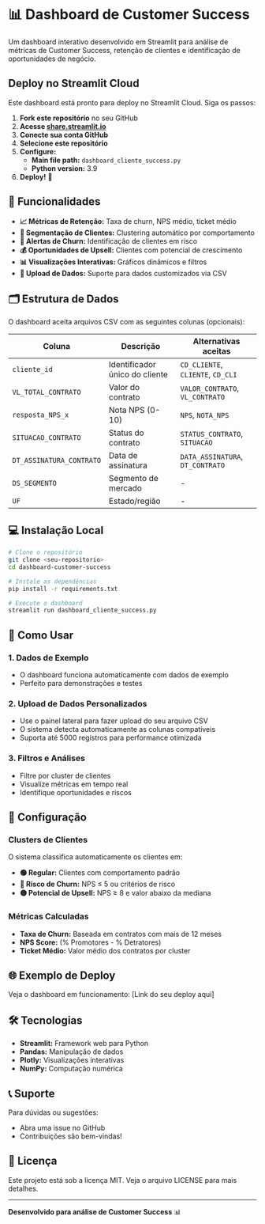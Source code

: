 # 📊 Dashboard de Customer Success

Um dashboard interativo desenvolvido em Streamlit para análise de métricas de Customer Success, retenção de clientes e identificação de oportunidades de negócio.

##  Deploy no Streamlit Cloud

Este dashboard está pronto para deploy no Streamlit Cloud. Siga os passos:

1. **Fork este repositório** no seu GitHub
2. **Acesse [share.streamlit.io](https://share.streamlit.io)**
3. **Conecte sua conta GitHub**
4. **Selecione este repositório**
5. **Configure:**
   - **Main file path:** `dashboard_cliente_success.py`
   - **Python version:** 3.9
6. **Deploy!** 🎉

## 🎯 Funcionalidades

- **📈 Métricas de Retenção:** Taxa de churn, NPS médio, ticket médio
- **🎯 Segmentação de Clientes:** Clustering automático por comportamento
- **🚨 Alertas de Churn:** Identificação de clientes em risco
- **💰 Oportunidades de Upsell:** Clientes com potencial de crescimento
- **📊 Visualizações Interativas:** Gráficos dinâmicos e filtros
- **📁 Upload de Dados:** Suporte para dados customizados via CSV

## 🗂️ Estrutura de Dados

O dashboard aceita arquivos CSV com as seguintes colunas (opcionais):

| Coluna | Descrição | Alternativas aceitas |
|--------|-----------|---------------------|
| `cliente_id` | Identificador único do cliente | `CD_CLIENTE`, `CLIENTE`, `CD_CLI` |
| `VL_TOTAL_CONTRATO` | Valor do contrato | `VALOR_CONTRATO`, `VL_CONTRATO` |
| `resposta_NPS_x` | Nota NPS (0-10) | `NPS`, `NOTA_NPS` |
| `SITUACAO_CONTRATO` | Status do contrato | `STATUS_CONTRATO`, `SITUACAO` |
| `DT_ASSINATURA_CONTRATO` | Data de assinatura | `DATA_ASSINATURA`, `DT_CONTRATO` |
| `DS_SEGMENTO` | Segmento de mercado | - |
| `UF` | Estado/região | - |

## 💻 Instalação Local

```bash
# Clone o repositório
git clone <seu-repositorio>
cd dashboard-customer-success

# Instale as dependências
pip install -r requirements.txt

# Execute o dashboard
streamlit run dashboard_cliente_success.py
```

## 📝 Como Usar

### 1. **Dados de Exemplo**
- O dashboard funciona automaticamente com dados de exemplo
- Perfeito para demonstrações e testes

### 2. **Upload de Dados Personalizados**
- Use o painel lateral para fazer upload do seu arquivo CSV
- O sistema detecta automaticamente as colunas compatíveis
- Suporta até 5000 registros para performance otimizada

### 3. **Filtros e Análises**
- Filtre por cluster de clientes
- Visualize métricas em tempo real
- Identifique oportunidades e riscos

## 🔧 Configuração

### Clusters de Clientes
O sistema classifica automaticamente os clientes em:

- **🟢 Regular:** Clientes com comportamento padrão
- **🔴 Risco de Churn:** NPS ≤ 5 ou critérios de risco
- **🟡 Potencial de Upsell:** NPS ≥ 8 e valor abaixo da mediana

### Métricas Calculadas
- **Taxa de Churn:** Baseada em contratos com mais de 12 meses
- **NPS Score:** (% Promotores - % Detratores)
- **Ticket Médio:** Valor médio dos contratos por cluster

## 🌐 Exemplo de Deploy

Veja o dashboard em funcionamento: [Link do seu deploy aqui]

## 🛠️ Tecnologias

- **Streamlit:** Framework web para Python
- **Pandas:** Manipulação de dados
- **Plotly:** Visualizações interativas
- **NumPy:** Computação numérica

## 📞 Suporte

Para dúvidas ou sugestões:
- Abra uma issue no GitHub
- Contribuições são bem-vindas!

## 📄 Licença

Este projeto está sob a licença MIT. Veja o arquivo LICENSE para mais detalhes.

---

**Desenvolvido para análise de Customer Success** 📊 